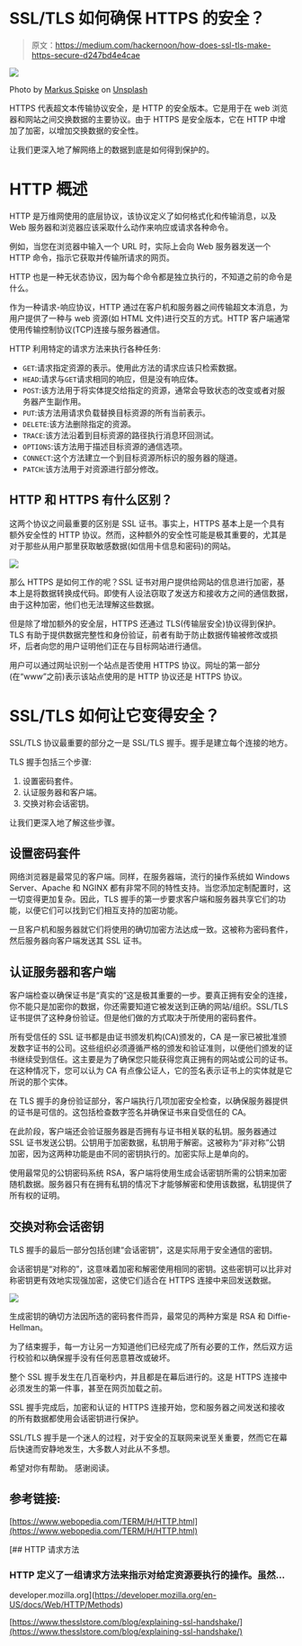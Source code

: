 # SSL/TLS 如何确保 HTTPS 的安全？

> 原文：<https://medium.com/hackernoon/how-does-ssl-tls-make-https-secure-d247bd4e4cae>

![](img/493e15b798125db987c981244f67c0b1.png)

Photo by [Markus Spiske](https://unsplash.com/@markusspiske?utm_source=medium&utm_medium=referral) on [Unsplash](https://unsplash.com?utm_source=medium&utm_medium=referral)

HTTPS 代表超文本传输协议安全，是 HTTP 的安全版本。它是用于在 web 浏览器和网站之间交换数据的主要协议。由于 HTTPS 是安全版本，它在 HTTP 中增加了加密，以增加交换数据的安全性。

让我们更深入地了解网络上的数据到底是如何得到保护的。

# HTTP 概述

HTTP 是万维网使用的底层协议，该协议定义了如何格式化和传输消息，以及 Web 服务器和浏览器应该采取什么动作来响应或请求各种命令。

例如，当您在浏览器中输入一个 URL 时，实际上会向 Web 服务器发送一个 HTTP 命令，指示它获取并传输所请求的网页。

HTTP 也是一种无状态协议，因为每个命令都是独立执行的，不知道之前的命令是什么。

作为一种请求-响应协议，HTTP 通过在客户机和服务器之间传输超文本消息，为用户提供了一种与 web 资源(如 HTML 文件)进行交互的方式。HTTP 客户端通常使用传输控制协议(TCP)连接与服务器通信。

HTTP 利用特定的请求方法来执行各种任务:

*   `GET`:请求指定资源的表示。使用此方法的请求应该只检索数据。
*   `HEAD`:请求与`GET`请求相同的响应，但是没有响应体。
*   `POST`:该方法用于将实体提交给指定的资源，通常会导致状态的改变或者对服务器产生副作用。
*   `PUT`:该方法用请求负载替换目标资源的所有当前表示。
*   `DELETE`:该方法删除指定的资源。
*   `TRACE`:该方法沿着到目标资源的路径执行消息环回测试。
*   `OPTIONS`:该方法用于描述目标资源的通信选项。
*   `CONNECT`:这个方法建立一个到目标资源所标识的服务器的隧道。
*   `PATCH`:该方法用于对资源进行部分修改。

## HTTP 和 HTTPS 有什么区别？

这两个协议之间最重要的区别是 SSL 证书。事实上，HTTPS 基本上是一个具有额外安全性的 HTTP 协议。然而，这种额外的安全性可能是极其重要的，尤其是对于那些从用户那里获取敏感数据(如信用卡信息和密码)的网站。

![](img/19c6af7c2948a117d75e47de276cb894.png)

那么 HTTPS 是如何工作的呢？SSL 证书对用户提供给网站的信息进行加密，基本上是将数据转换成代码。即使有人设法窃取了发送方和接收方之间的通信数据，由于这种加密，他们也无法理解这些数据。

但是除了增加额外的安全层，HTTPS 还通过 TLS(传输层安全)协议得到保护。TLS 有助于提供数据完整性和身份验证，前者有助于防止数据传输被修改或损坏，后者向您的用户证明他们正在与目标网站进行通信。

用户可以通过网址识别一个站点是否使用 HTTPS 协议。网址的第一部分(在“www”之前)表示该站点使用的是 HTTP 协议还是 HTTPS 协议。

# SSL/TLS 如何让它变得安全？

SSL/TLS 协议最重要的部分之一是 SSL/TLS 握手。握手是建立每个连接的地方。

TLS 握手包括三个步骤:

1.  设置密码套件。
2.  认证服务器和客户端。
3.  交换对称会话密钥。

让我们更深入地了解这些步骤。

## 设置密码套件

网络浏览器是最常见的客户端。同样，在服务器端，流行的操作系统如 Windows Server、Apache 和 NGINX 都有非常不同的特性支持。当您添加定制配置时，这一切变得更加复杂。因此，TLS 握手的第一步要求客户端和服务器共享它们的功能，以便它们可以找到它们相互支持的加密功能。

一旦客户机和服务器就它们将使用的确切加密方法达成一致。这被称为密码套件，然后服务器向客户端发送其 SSL 证书。

## 认证服务器和客户端

客户端检查以确保证书是“真实的”这是极其重要的一步。要真正拥有安全的连接，你不能只是加密你的数据，你还需要知道它被发送到正确的网站/组织。SSL/TLS 证书提供了这种身份验证。但是他们做的方式取决于所使用的密码套件。

所有受信任的 SSL 证书都是由证书颁发机构(CA)颁发的，CA 是一家已被批准颁发数字证书的公司。这些组织必须遵循严格的颁发和验证准则，以便他们颁发的证书继续受到信任。这主要是为了确保您只能获得您真正拥有的网站或公司的证书。在这种情况下，您可以认为 CA 有点像公证人，它的签名表示证书上的实体就是它所说的那个实体。

在 TLS 握手的身份验证部分，客户端执行几项加密安全检查，以确保服务器提供的证书是可信的。这包括检查数字签名并确保证书来自受信任的 CA。

在此阶段，客户端还会验证服务器是否拥有与证书相关联的私钥。服务器通过 SSL 证书发送公钥。公钥用于加密数据，私钥用于解密。这被称为“非对称”公钥加密，因为这两种功能是由不同的密钥执行的。加密实际上是单向的。

使用最常见的公钥密码系统 RSA，客户端将使用生成会话密钥所需的公钥来加密随机数据。服务器只有在拥有私钥的情况下才能够解密和使用该数据，私钥提供了所有权的证明。

## 交换对称会话密钥

TLS 握手的最后一部分包括创建“会话密钥”，这是实际用于安全通信的密钥。

会话密钥是“对称的”，这意味着加密和解密使用相同的密钥。这些密钥可以比非对称密钥更有效地实现强加密，这使它们适合在 HTTPS 连接中来回发送数据。

![](img/affa47ca4b8d8bac4e48e8e5f4c2bec5.png)

生成密钥的确切方法因所选的密码套件而异，最常见的两种方案是 RSA 和 Diffie-Hellman。

为了结束握手，每一方让另一方知道他们已经完成了所有必要的工作，然后双方运行校验和以确保握手没有任何恶意篡改或破坏。

整个 SSL 握手发生在几百毫秒内，并且都是在幕后进行的。这是 HTTPS 连接中必须发生的第一件事，甚至在网页加载之前。

SSL 握手完成后，加密和认证的 HTTPS 连接开始，您和服务器之间发送和接收的所有数据都使用会话密钥进行保护。

SSL/TLS 握手是一个迷人的过程，对于安全的互联网来说至关重要，然而它在幕后快速而安静地发生，大多数人对此从不多想。

希望对你有帮助。
感谢阅读。

## 参考链接:

[https://www.webopedia.com/TERM/H/HTTP.html](https://www.webopedia.com/TERM/H/HTTP.html)

[](https://developer.mozilla.org/en-US/docs/Web/HTTP/Methods) [## HTTP 请求方法

### HTTP 定义了一组请求方法来指示对给定资源要执行的操作。虽然…

developer.mozilla.org](https://developer.mozilla.org/en-US/docs/Web/HTTP/Methods) 

[https://www.thesslstore.com/blog/explaining-ssl-handshake/](https://www.thesslstore.com/blog/explaining-ssl-handshake/)